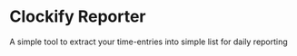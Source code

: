 # Clockify Reporter

A simple tool to extract your time-entries into simple list for daily reporting
